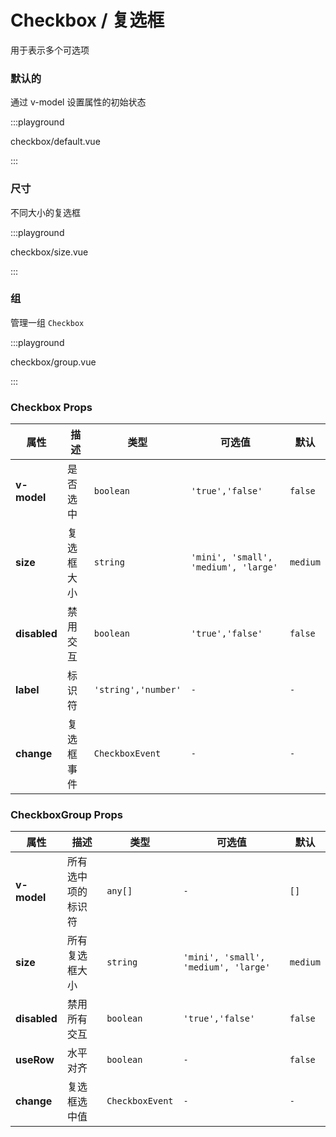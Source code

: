 # Checkbox / 复选框

用于表示多个可选项

### 默认的

通过 v-model 设置属性的初始状态

:::playground

checkbox/default.vue

:::

### 尺寸

不同大小的复选框

:::playground

checkbox/size.vue

:::

### 组

管理一组 `Checkbox`

:::playground

checkbox/group.vue

:::

### Checkbox Props

| 属性         | 描述       | 类型                | 可选值                               | 默认     |
| ------------ | ---------- | ------------------- | ------------------------------------ | -------- |
| **v-model**  | 是否选中   | `boolean`           | `'true','false'`                     | `false`  |
| **size**     | 复选框大小 | `string`            | `'mini', 'small', 'medium', 'large'` | `medium` |
| **disabled** | 禁用交互   | `boolean`           | `'true','false'`                     | `false`  |
| **label**    | 标识符     | `'string','number'` | `-`                                  | `-`      |
| **change**   | 复选框事件 | `CheckboxEvent`     | `-`                                  | `-`      |

### CheckboxGroup Props

| 属性         | 描述               | 类型            | 可选值                               | 默认     |
| ------------ | ------------------ | --------------- | ------------------------------------ | -------- |
| **v-model**  | 所有选中项的标识符 | `any[]`         | `-`                                  | `[]`     |
| **size**     | 所有复选框大小     | `string`        | `'mini', 'small', 'medium', 'large'` | `medium` |
| **disabled** | 禁用所有交互       | `boolean`       | `'true','false'`                     | `false`  |
| **useRow**   | 水平对齐           | `boolean`       | `-`                                  | `false`  |
| **change**   | 复选框选中值       | `CheckboxEvent` | `-`                                  | `-`      |
